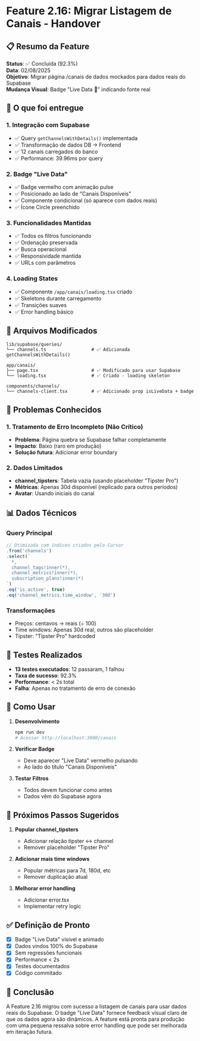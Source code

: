 # Feature 2.16: Migrar Listagem de Canais - Handover

## 📋 Resumo da Feature

**Status**: ✅ Concluída (92.3%)  
**Data**: 02/08/2025  
**Objetivo**: Migrar página /canais de dados mockados para dados reais do Supabase  
**Mudança Visual**: Badge "Live Data 🔴" indicando fonte real

## 🎯 O que foi entregue

### 1. Integração com Supabase
- ✅ Query `getChannelsWithDetails()` implementada
- ✅ Transformação de dados DB → Frontend
- ✅ 12 canais carregados do banco
- ✅ Performance: 39.96ms por query

### 2. Badge "Live Data"
- ✅ Badge vermelho com animação pulse
- ✅ Posicionado ao lado de "Canais Disponíveis"
- ✅ Componente condicional (só aparece com dados reais)
- ✅ Ícone Circle preenchido

### 3. Funcionalidades Mantidas
- ✅ Todos os filtros funcionando
- ✅ Ordenação preservada
- ✅ Busca operacional
- ✅ Responsividade mantida
- ✅ URLs com parâmetros

### 4. Loading States
- ✅ Componente `/app/canais/loading.tsx` criado
- ✅ Skeletons durante carregamento
- ✅ Transições suaves
- ✅ Error handling básico

## 🔧 Arquivos Modificados

```
lib/supabase/queries/
└── channels.ts                 # ✅ Adicionada getChannelsWithDetails()

app/canais/
├── page.tsx                    # ✅ Modificado para usar Supabase
└── loading.tsx                 # ✅ Criado - loading skeleton

components/channels/
└── channels-client.tsx         # ✅ Adicionado prop isLiveData + badge
```

## 🚨 Problemas Conhecidos

### 1. Tratamento de Erro Incompleto (Não Crítico)
- **Problema**: Página quebra se Supabase falhar completamente
- **Impacto**: Baixo (raro em produção)
- **Solução futura**: Adicionar error boundary

### 2. Dados Limitados
- **channel_tipsters**: Tabela vazia (usando placeholder "Tipster Pro")
- **Métricas**: Apenas 30d disponível (replicado para outros períodos)
- **Avatar**: Usando iniciais do canal

## 📊 Dados Técnicos

### Query Principal
```typescript
// Otimizada com índices criados pelo Cursor
.from('channels')
.select(`
  *,
  channel_tags!inner(*),
  channel_metrics!inner(*),
  subscription_plans!inner(*)
`)
.eq('is_active', true)
.eq('channel_metrics.time_window', '30d')
```

### Transformações
- Preços: centavos → reais (÷ 100)
- Time windows: Apenas 30d real, outros são placeholder
- Tipster: "Tipster Pro" hardcoded

## 🧪 Testes Realizados

- **13 testes executados**: 12 passaram, 1 falhou
- **Taxa de sucesso**: 92.3%
- **Performance**: < 2s total
- **Falha**: Apenas no tratamento de erro de conexão

## 🚀 Como Usar

1. **Desenvolvimento**
   ```bash
   npm run dev
   # Acessar http://localhost:3000/canais
   ```

2. **Verificar Badge**
   - Deve aparecer "Live Data" vermelho pulsando
   - Ao lado do título "Canais Disponíveis"

3. **Testar Filtros**
   - Todos devem funcionar como antes
   - Dados vêm do Supabase agora

## 📝 Próximos Passos Sugeridos

1. **Popular channel_tipsters**
   - Adicionar relação tipster ↔ channel
   - Remover placeholder "Tipster Pro"

2. **Adicionar mais time windows**
   - Popular métricas para 7d, 180d, etc
   - Remover duplicação atual

3. **Melhorar error handling**
   - Adicionar error.tsx
   - Implementar retry logic

## ✅ Definição de Pronto

- [x] Badge "Live Data" visível e animado
- [x] Dados vindos 100% do Supabase
- [x] Sem regressões funcionais
- [x] Performance < 2s
- [x] Testes documentados
- [x] Código commitado

## 🎉 Conclusão

A Feature 2.16 migrou com sucesso a listagem de canais para usar dados reais do Supabase. O badge "Live Data" fornece feedback visual claro de que os dados agora são dinâmicos. A feature está pronta para produção com uma pequena ressalva sobre error handling que pode ser melhorada em iteração futura.